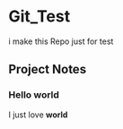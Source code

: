 # Git_Test

i make this Repo just for test 

## Project Notes

### Hello world

I just love **world**
